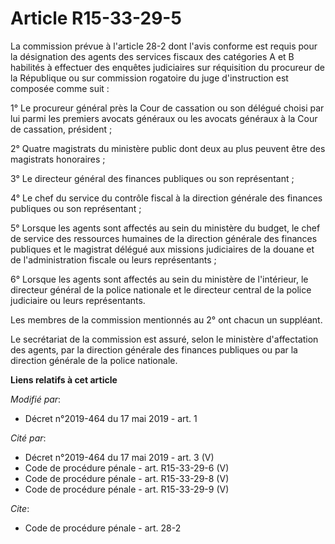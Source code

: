 # Article R15-33-29-5

La commission prévue à l'article 28-2 dont l'avis conforme est requis pour la désignation des agents des services fiscaux des
catégories A et B habilités à effectuer des enquêtes judiciaires sur réquisition du procureur de la République ou sur
commission rogatoire du juge d'instruction est composée comme suit :

1° Le procureur général près la Cour de cassation ou son délégué choisi par lui parmi les premiers avocats généraux ou les
avocats généraux à la Cour de cassation, président ;

2° Quatre magistrats du ministère public dont deux au plus peuvent être des magistrats honoraires ;

3° Le directeur général des finances publiques ou son représentant ;

4° Le chef du service du contrôle fiscal à la direction générale des finances publiques ou son représentant ;

5° Lorsque les agents sont affectés au sein du ministère du budget, le chef de service des ressources humaines de la
direction générale des finances publiques et le magistrat délégué aux missions judiciaires de la douane et de
l'administration fiscale ou leurs représentants ;

6° Lorsque les agents sont affectés au sein du ministère de l'intérieur, le directeur général de la police nationale et le
directeur central de la police judiciaire ou leurs représentants.

Les membres de la commission mentionnés au 2° ont chacun un suppléant.

Le secrétariat de la commission est assuré, selon le ministère d'affectation des agents, par la direction générale des
finances publiques ou par la direction générale de la police nationale.

**Liens relatifs à cet article**

_Modifié par_:

  - Décret n°2019-464 du 17 mai 2019 - art. 1

_Cité par_:

  - Décret n°2019-464 du 17 mai 2019 - art. 3 (V)
  - Code de procédure pénale - art. R15-33-29-6 (V)
  - Code de procédure pénale - art. R15-33-29-8 (V)
  - Code de procédure pénale - art. R15-33-29-9 (V)

_Cite_:

  - Code de procédure pénale - art. 28-2
